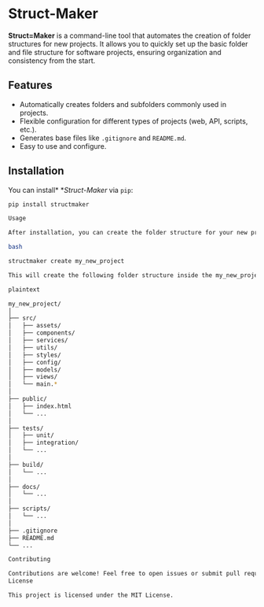 # Struct-Maker

**Struct=Maker** is a command-line tool that automates the creation of folder structures for new projects. It allows you to quickly set up the basic folder and file structure for software projects, ensuring organization and consistency from the start.

## Features

- Automatically creates folders and subfolders commonly used in projects.
- Flexible configuration for different types of projects (web, API, scripts, etc.).
- Generates base files like `.gitignore` and `README.md`.
- Easy to use and configure.

## Installation

You can install* **Struct-Maker* via `pip`:

```bash
pip install structmaker

Usage

After installation, you can create the folder structure for your new project with the following command:

bash

structmaker create my_new_project

This will create the following folder structure inside the my_new_project directory:

plaintext

my_new_project/
│
├── src/
│   ├── assets/
│   ├── components/
│   ├── services/
│   ├── utils/
│   ├── styles/
│   ├── config/
│   ├── models/
│   ├── views/
│   └── main.*
│
├── public/
│   ├── index.html
│   └── ...
│
├── tests/
│   ├── unit/
│   ├── integration/
│   └── ...
│
├── build/
│   └── ...
│
├── docs/
│   └── ...
│
├── scripts/
│   └── ...
│
├── .gitignore
├── README.md
└── ...

Contributing

Contributions are welcome! Feel free to open issues or submit pull requests on the GitHub repository.
License

This project is licensed under the MIT License.